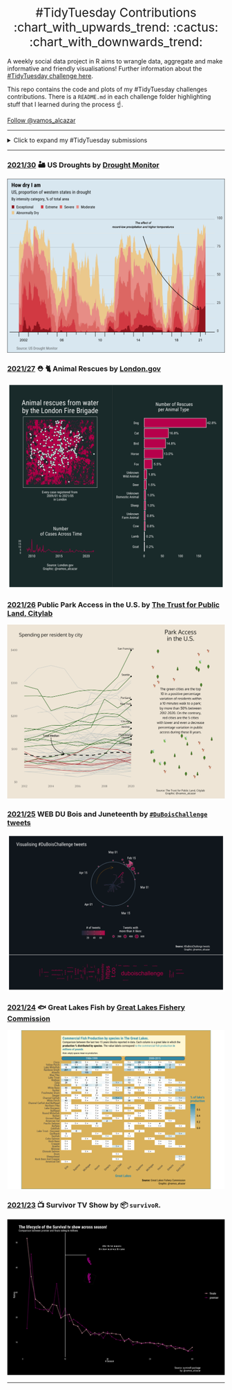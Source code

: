 <h1 style="font-weight:normal" align="center">
  &nbsp;#TidyTuesday Contributions&nbsp;<br>
  :chart_with_upwards_trend: :cactus: :chart_with_downwards_trend:
</h1>


A weekly social data project in R aims to wrangle data, aggregate and make informative and friendly visualisations! Further information about the [#TidyTuesday challenge here](https://github.com/rfordatascience/tidytuesday).

This repo contains the code and plots of my #TidyTuesday challenges contributions.
There is a `README.md` in each challenge folder highlighting stuff that I learned during the process :point_up:.

<a class="twitter-follow-button"
  href="https://twitter.com/vamos_alcazar">
Follow @vamos_alcazar</a>

------

<details>
  <summary>Click to expand my #TidyTuesday submissions</summary>

<!-- toc -->
* **Challenges 2021**
  - 2021/23 [🎥 Survivor TV Show👊](https://github.com/alcazar90/TidyTuesday/tree/main/2021/2021-06-01_survivor)
  - 2021/24 [🐠 Great Lakes Fish🐠](https://github.com/alcazar90/TidyTuesday/tree/main/2021/2021-06-08_great_lakes)
  - 2021/25 [💭 #DuBoisChallenge tweets🗽](https://github.com/alcazar90/TidyTuesday/tree/main/2021/2021-06-15_duBoisChallenge)
  - 2021/26 [🌲🦮 Public Park Access in 🇺🇸](https://github.com/alcazar90/TidyTuesday/tree/main/2021/2021-06-22_public_park)
  - 2021/27 [⛑️ Animal Rescues 🐈](https://github.com/alcazar90/TidyTuesday/tree/main/2021/2021-06-29_animal_rescues)
  - 2021/30 [US Droughts 🏜️](https://github.com/alcazar90/TidyTuesday/tree/main/2021/2021-07-20_us_droughts)

<!-- tocstop -->

</details>

***

### [2021/30](https://github.com/alcazar90/TidyTuesday/tree/main/2021/2021-07-20_us_droughts)  🏜️ US Droughts by [Drought Monitor](https://droughtmonitor.unl.edu/DmData/DataDownload.aspx)

![./2021/2021-07-20_us_droughts/2021-07-20_us_droughts.png](https://github.com/alcazar90/TidyTuesday/blob/main/2021/2021-07-20_us_droughts/2021-07-20_us_droughts.png)

### [2021/27](https://github.com/alcazar90/TidyTuesday/tree/main/2021/2021-06-29_animal_rescues) ⛑️ 🐈 Animal Rescues by [London.gov](https://data.london.gov.uk/dataset/animal-rescue-incidents-attended-by-lfb)

![./2021/2021-06-29_animal_rescues/2021-06-29_animal_rescues.png](https://github.com/alcazar90/TidyTuesday/blob/main/2021/2021-06-29_animal_rescues/2021-06-29_animal_rescues.png)

### [2021/26](https://github.com/alcazar90/TidyTuesday/tree/main/2021/2021-06-22_public_park) Public Park Access in the U.S. by [The Trust for Public Land, Citylab](https://www.tpl.org/parks-and-an-equitable-recovery-parkscore-report)

![./2021/2021-06-22_public_park/2021-06-22_publicPark.png](https://github.com/alcazar90/TidyTuesday/blob/main/2021/2021-06-22_public_park/2021-06-22_publicPark.png)

### [2021/25](https://github.com/alcazar90/TidyTuesday/tree/main/2021/2021-06-15_duBoisChallenge) WEB DU Bois and Juneteenth by [`#DuBoisChallenge` tweets](https://public.tableau.com/app/profile/sekou.tyler/viz/DuBoisChalllenge2021TwitterMetrics/DuBoisChallenge2021TwitterActivity)
![./2021/2021-06-15_duBoisChallenge/2021-06-15_duBoisChallenge.png](https://github.com/alcazar90/TidyTuesday/blob/main/2021/2021-06-15_duBoisChallenge/2021-06-15_duBoisChallenge.png)


### [2021/24](https://github.com/alcazar90/TidyTuesday/tree/main/2021/2021-06-08_great_lakes) :fish: Great Lakes Fish by [Great Lakes Fishery Commission](http://www.glfc.org/great-lakes-databases.php)
![./2021/2021-06-08_great_lakes/great_lake_production.png](https://github.com/alcazar90/TidyTuesday/blob/main/2021/2021-06-08_great_lakes/great_lake_production.png)


### [2021/23](https://github.com/alcazar90/TidyTuesday/tree/main/2021/2021-06-01_survivor) :tv: Survivor TV Show by 📦 `survivoR`. 
![./2021/2021-06-01_survivor/lifecycle_survival_show.png](https://github.com/alcazar90/TidyTuesday/blob/main/2021/2021-06-01_survivor/lifecycle_survival_show.png)

***